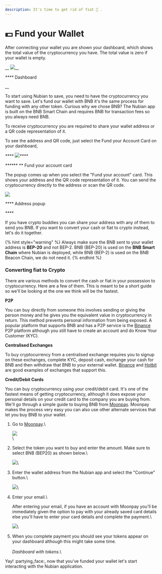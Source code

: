 ```yaml
---
description: It's time to get rid of fiat 🤢 .
---
```


# 💵 Fund your Wallet

After connecting your wallet you are shown your dashboard, which shows the total value of the cryptocurrency you have. The total value is zero if your wallet is empty.



&#x20;                                 __                                  ![](<../.gitbook/assets/Dashboard (1).jpg>)__

&#x20;                                                                   _****_                                                                    Dashboard

__

To start using Nubian to save, you need to have the cryptocurrency you want to save. Let's fund our wallet with BNB it's the same process for funding with any other token. Curious why we chose BNB? The Nubian app is built on the BNB Smart Chain and requires BNB for transaction fees so you always need BNB.

To receive cryptocurrency you are required to share your wallet address or a QR code representation of it.&#x20;

To see the address and QR code, just select the Fund your Account Card on your dashboard,



&#x20;                                               _****_                                                ![](<../.gitbook/assets/Dashboard (2).jpg>)_****_

&#x20;                                                                    _****_**                                                                      ** Fund your account card

The popup comes up when you select the "Fund your account" card. This shows your address and the QR code representation of it. You can send the cryptocurrency directly to the address or scan the QR code.&#x20;

&#x20;                                         ![](../.gitbook/assets/address.jpg)

&#x20;                                                                        _****_                                                                         Address popup

_****_

If you have crypto buddies you can share your address with any of them to send you BNB. If you want to convert your cash or fiat to crypto instead, let's do it together.

{% hint style="warning" %}
Always make sure the BNB sent to your wallet address is **BEP-20** and not BEP-2. BNB (BEP-20) is used on the **BNB Smart Chain** where Nubian is deployed, while BNB (BEP-2) is used on the BNB Beacon Chain, we do not need it.
{% endhint %}

### Converting fiat to Crypto

There are various methods to convert the cash or fiat in your possession to cryptocurrency. Here are a few of them. This is meant to be a short guide so we'll be looking at the one we think will be the fastest.

**P2P**

You can buy directly from someone this involves sending or giving the person money and he gives you the equivalent value in cryptocurrency in return. This method prevents personal information from being exposed. A popular platform that supports BNB and has a P2P service is the [Binance](getting-started.md) P2P platform although you still have to create an account and do Know Your Customer (KYC).

**Centralised Exchanges**

To buy cryptocurrency from a centralised exchange requires you to signup on these exchanges, complete KYC, deposit cash, exchange your cash for BNB and then withdraw that BNB to your external wallet. [Binance](https://binance.com) and [Hotbit](https://www.hotbit.io) are good examples of exchanges that support this.

**Credit/Debit Cards**

You can buy cryptocurrency using your credit/debit card. It's one of the fastest means of getting cryptocurrency, although it does expose your personal details on your credit card to the company you are buying from. We'll go through a simple guide to buying BNB from [Moonpay](https://www.moonpay.com). Moonpay makes the process very easy you can also use other alternate services that let you buy BNB to your wallet.

1.  Go to [Moonpay](https://moonpay.com).\


    &#x20;                                          ![](../.gitbook/assets/spaces\_-MjH29tAXWR37NNVM7u5\_uploads\_git-blob-5125c237f17fa077c0433c6b7c3966208edc3dbc\_monnpay\_1.jpeg)\
    \

2.  Select the token you want to buy and enter the amount. Make sure to select BNB (BEP20) as shown below.\


    &#x20;                                           ![](../.gitbook/assets/moonpay\_2.jpeg)\

3.  Enter the wallet address from the Nubian app and select the "Continue" button.\


    &#x20;                                           ![](../.gitbook/assets/moonpay\_3.jpeg)\

4.  Enter your email.\


    After entering your email, if you have an account with Moonpay you'll be immediately given the option to pay with your already saved card details else you'll have to enter your card details and complete the payment.\


    &#x20;                                            ![](../.gitbook/assets/moonpay\_4.jpeg)\

5. When you complete payment you should see your tokens appear on your dashboard although this might take some time.\
   \
   _Dashboard with tokens._\


Yay! :partying\_face:, now that you've funded your wallet let's start interacting with the Nubian application.
